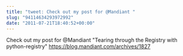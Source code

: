 ```yaml
---
title: "tweet: Check out my post for @Mandiant "
slug: "94114634293972992"
date: "2011-07-21T18:40:52+00:00"
---
```

Check out my post for @Mandiant "Tearing through the Registry with python-registry" https://blog.mandiant.com/archives/1827